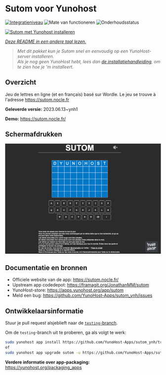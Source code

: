 <!--
NB: Deze README is automatisch gegenereerd door <https://github.com/YunoHost/apps/tree/master/tools/readme_generator>
Hij mag NIET handmatig aangepast worden.
-->

# Sutom voor Yunohost

[![Integratieniveau](https://apps.yunohost.org/badge/integration/sutom)](https://ci-apps.yunohost.org/ci/apps/sutom/)
![Mate van functioneren](https://apps.yunohost.org/badge/state/sutom)
![Onderhoudsstatus](https://apps.yunohost.org/badge/maintained/sutom)

[![Sutom met Yunohost installeren](https://install-app.yunohost.org/install-with-yunohost.svg)](https://install-app.yunohost.org/?app=sutom)

*[Deze README in een andere taal lezen.](./ALL_README.md)*

> *Met dit pakket kun je Sutom snel en eenvoudig op een YunoHost-server installeren.*  
> *Als je nog geen YunoHost hebt, lees dan [de installatiehandleiding](https://yunohost.org/install), om te zien hoe je 'm installeert.*

## Overzicht

Jeu de lettres en ligne (et en français) basé sur Wordle. Le jeu se trouve à l'adresse https://sutom.nocle.fr


**Geleverde versie:** 2023.06.13~ynh1

**Demo:** <https://sutom.nocle.fr/>

## Schermafdrukken

![Schermafdrukken van Sutom](./doc/screenshots/screenshot.png)

## Documentatie en bronnen

- Officiele website van de app: <https://sutom.nocle.fr/>
- Upstream app codedepot: <https://framagit.org/JonathanMM/sutom>
- YunoHost-store: <https://apps.yunohost.org/app/sutom>
- Meld een bug: <https://github.com/YunoHost-Apps/sutom_ynh/issues>

## Ontwikkelaarsinformatie

Stuur je pull request alsjeblieft naar de [`testing`-branch](https://github.com/YunoHost-Apps/sutom_ynh/tree/testing).

Om de `testing`-branch uit te proberen, ga als volgt te werk:

```bash
sudo yunohost app install https://github.com/YunoHost-Apps/sutom_ynh/tree/testing --debug
of
sudo yunohost app upgrade sutom -u https://github.com/YunoHost-Apps/sutom_ynh/tree/testing --debug
```

**Verdere informatie over app-packaging:** <https://yunohost.org/packaging_apps>
